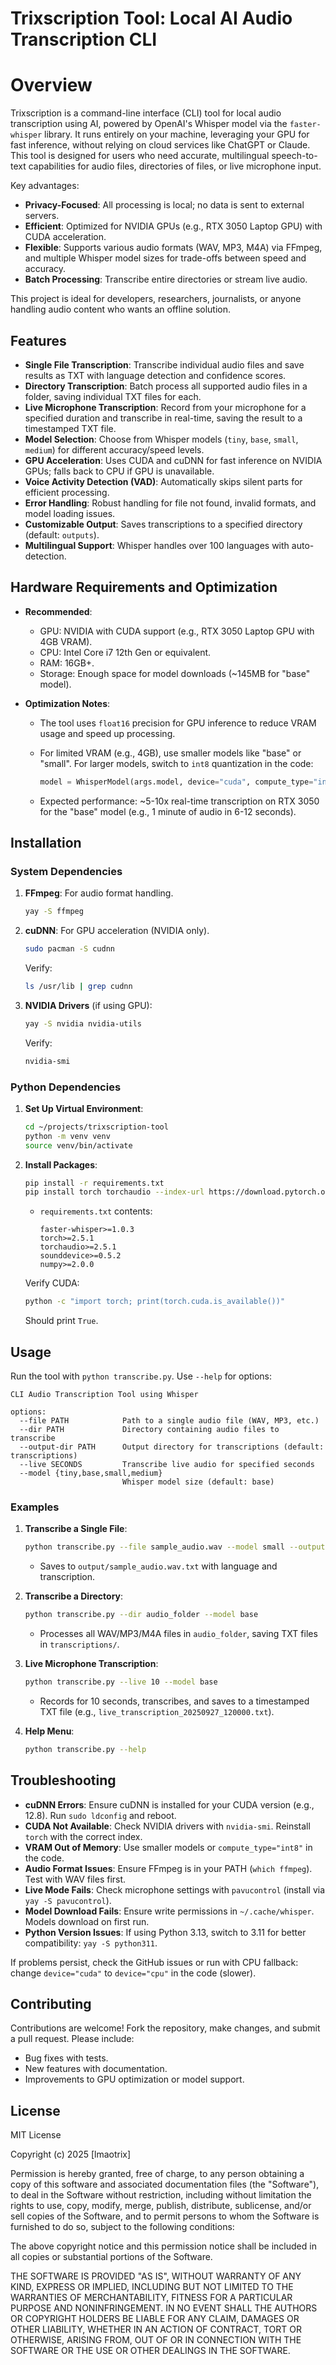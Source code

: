 # Trixscription Tool: Local AI Audio Transcription CLI

# Overview

Trixscription is a command-line interface (CLI) tool for local audio transcription using AI, powered by OpenAI's Whisper model via the `faster-whisper` library. It runs entirely on your machine, leveraging your GPU for fast inference, without relying on cloud services like ChatGPT or Claude. This tool is designed for users who need accurate, multilingual speech-to-text capabilities for audio files, directories of files, or live microphone input.

Key advantages:

- **Privacy-Focused**: All processing is local; no data is sent to external servers.
- **Efficient**: Optimized for NVIDIA GPUs (e.g., RTX 3050 Laptop GPU) with CUDA acceleration.
- **Flexible**: Supports various audio formats (WAV, MP3, M4A) via FFmpeg, and multiple Whisper model sizes for trade-offs between speed and accuracy.
- **Batch Processing**: Transcribe entire directories or stream live audio.

This project is ideal for developers, researchers, journalists, or anyone handling audio content who wants an offline solution.

## Features

- **Single File Transcription**: Transcribe individual audio files and save results as TXT with language detection and confidence scores.
- **Directory Transcription**: Batch process all supported audio files in a folder, saving individual TXT files for each.
- **Live Microphone Transcription**: Record from your microphone for a specified duration and transcribe in real-time, saving the result to a timestamped TXT file.
- **Model Selection**: Choose from Whisper models (`tiny`, `base`, `small`, `medium`) for different accuracy/speed levels.
- **GPU Acceleration**: Uses CUDA and cuDNN for fast inference on NVIDIA GPUs; falls back to CPU if GPU is unavailable.
- **Voice Activity Detection (VAD)**: Automatically skips silent parts for efficient processing.
- **Error Handling**: Robust handling for file not found, invalid formats, and model loading issues.
- **Customizable Output**: Saves transcriptions to a specified directory (default: `outputs`).
- **Multilingual Support**: Whisper handles over 100 languages with auto-detection.

## Hardware Requirements and Optimization

- **Recommended**:

  - GPU: NVIDIA with CUDA support (e.g., RTX 3050 Laptop GPU with 4GB VRAM).
  - CPU: Intel Core i7 12th Gen or equivalent.
  - RAM: 16GB+.
  - Storage: Enough space for model downloads (\~145MB for "base" model).

- **Optimization Notes**:

  - The tool uses `float16` precision for GPU inference to reduce VRAM usage and speed up processing.
  - For limited VRAM (e.g., 4GB), use smaller models like "base" or "small". For larger models, switch to `int8` quantization in the code:

    ```python
    model = WhisperModel(args.model, device="cuda", compute_type="int8")
    ```
  - Expected performance: \~5-10x real-time transcription on RTX 3050 for the "base" model (e.g., 1 minute of audio in 6-12 seconds).

## Installation

### System Dependencies

1. **FFmpeg**: For audio format handling.

   ```bash
   yay -S ffmpeg
   ```

2. **cuDNN**: For GPU acceleration (NVIDIA only).

   ```bash
   sudo pacman -S cudnn
   ```

   Verify:

   ```bash
   ls /usr/lib | grep cudnn
   ```

3. **NVIDIA Drivers** (if using GPU):

   ```bash
   yay -S nvidia nvidia-utils
   ```

   Verify:

   ```bash
   nvidia-smi
   ```

### Python Dependencies

1. **Set Up Virtual Environment**:

   ```bash
   cd ~/projects/trixscription-tool
   python -m venv venv
   source venv/bin/activate
   ```

2. **Install Packages**:

   ```bash
   pip install -r requirements.txt
   pip install torch torchaudio --index-url https://download.pytorch.org/whl/cu128
   ```

   - `requirements.txt` contents:

     ```
     faster-whisper>=1.0.3
     torch>=2.5.1
     torchaudio>=2.5.1
     sounddevice>=0.5.2
     numpy>=2.0.0
     ```

   Verify CUDA:

   ```bash
   python -c "import torch; print(torch.cuda.is_available())"
   ```

   Should print `True`.

## Usage

Run the tool with `python transcribe.py`. Use `--help` for options:

```
CLI Audio Transcription Tool using Whisper

options:
  --file PATH            Path to a single audio file (WAV, MP3, etc.)
  --dir PATH             Directory containing audio files to transcribe
  --output-dir PATH      Output directory for transcriptions (default: transcriptions)
  --live SECONDS         Transcribe live audio for specified seconds
  --model {tiny,base,small,medium}
                         Whisper model size (default: base)
```

### Examples

1. **Transcribe a Single File**:

   ```bash
   python transcribe.py --file sample_audio.wav --model small --output-dir output
   ```

   - Saves to `output/sample_audio.wav.txt` with language and transcription.

2. **Transcribe a Directory**:

   ```bash
   python transcribe.py --dir audio_folder --model base
   ```

   - Processes all WAV/MP3/M4A files in `audio_folder`, saving TXT files in `transcriptions/`.

3. **Live Microphone Transcription**:

   ```bash
   python transcribe.py --live 10 --model base
   ```

   - Records for 10 seconds, transcribes, and saves to a timestamped TXT file (e.g., `live_transcription_20250927_120000.txt`).

4. **Help Menu**:

   ```bash
   python transcribe.py --help
   ```

## Troubleshooting

- **cuDNN Errors**: Ensure cuDNN is installed for your CUDA version (e.g., 12.8). Run `sudo ldconfig` and reboot.
- **CUDA Not Available**: Check NVIDIA drivers with `nvidia-smi`. Reinstall `torch` with the correct index.
- **VRAM Out of Memory**: Use smaller models or `compute_type="int8"` in the code.
- **Audio Format Issues**: Ensure FFmpeg is in your PATH (`which ffmpeg`). Test with WAV files first.
- **Live Mode Fails**: Check microphone settings with `pavucontrol` (install via `yay -S pavucontrol`).
- **Model Download Fails**: Ensure write permissions in `~/.cache/whisper`. Models download on first run.
- **Python Version Issues**: If using Python 3.13, switch to 3.11 for better compatibility: `yay -S python311`.

If problems persist, check the GitHub issues or run with CPU fallback: change `device="cuda"` to `device="cpu"` in the code (slower).

## Contributing

Contributions are welcome! Fork the repository, make changes, and submit a pull request. Please include:

- Bug fixes with tests.
- New features with documentation.
- Improvements to GPU optimization or model support.

## License

MIT License

Copyright (c) 2025 \[lmaotrix\]

Permission is hereby granted, free of charge, to any person obtaining a copy of this software and associated documentation files (the "Software"), to deal in the Software without restriction, including without limitation the rights to use, copy, modify, merge, publish, distribute, sublicense, and/or sell copies of the Software, and to permit persons to whom the Software is furnished to do so, subject to the following conditions:

The above copyright notice and this permission notice shall be included in all copies or substantial portions of the Software.

THE SOFTWARE IS PROVIDED "AS IS", WITHOUT WARRANTY OF ANY KIND, EXPRESS OR IMPLIED, INCLUDING BUT NOT LIMITED TO THE WARRANTIES OF MERCHANTABILITY, FITNESS FOR A PARTICULAR PURPOSE AND NONINFRINGEMENT. IN NO EVENT SHALL THE AUTHORS OR COPYRIGHT HOLDERS BE LIABLE FOR ANY CLAIM, DAMAGES OR OTHER LIABILITY, WHETHER IN AN ACTION OF CONTRACT, TORT OR OTHERWISE, ARISING FROM, OUT OF OR IN CONNECTION WITH THE SOFTWARE OR THE USE OR OTHER DEALINGS IN THE SOFTWARE.
